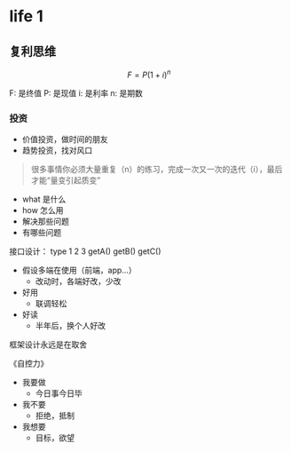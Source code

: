 # life 1
## 复利思维
$$
F=P(1+i)^n 
$$

F: 是终值 P: 是现值 i: 是利率 n: 是期数

### 投资

- 价值投资，做时间的朋友
- 趋势投资，找对风口

> 很多事情你必须大量重复（n）的练习，完成一次又一次的迭代（i），最后才能“量变引起质变”

- what 是什么
- how 怎么用
- 解决那些问题
- 有哪些问题

接口设计：
type 1 2 3   getA() getB() getC()
- 假设多端在使用（前端，app...）
	- 改动时，各端好改，少改
- 好用
	- 联调轻松
- 好读
	- 半年后，换个人好改

框架设计永远是在取舍

《自控力》

- 我要做
	- 今日事今日毕
- 我不要
	- 拒绝，抵制
- 我想要
	- 目标，欲望